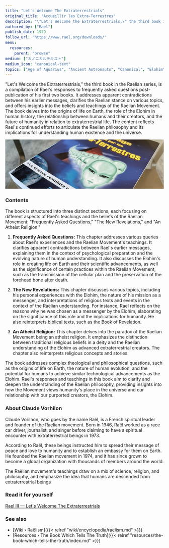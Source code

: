 ```yaml
---
title: "Let's Welcome The Extraterrestrials"
original_title: "Accueillir les Extra-Terrestres"
description: "\"Let's Welcome the Extraterrestrials,\" the third book in the Raelian series, is a compilation of Rael's responses to frequently asked questions post-publication of his first two books. It addresses apparent contradictions between his earlier messages, clarifies the Raelian stance on various topics, and offers insights into the beliefs and teachings of the Raelian Movement. The book delves into the origins of life on Earth, the role of the Elohim in human history, the relationship between humans and their creators, and the future of humanity in relation to extraterrestrial life. The content reflects Rael's continued efforts to articulate the Raelian philosophy and its implications for understanding human existence and the universe."
authored_by: ["Raël"]
publish_date: 1979
follow_url: "https://www.rael.org/downloads/"
menu:
  resources:
    parent: "browse"
medium: ["カノニカルテキスト"]
medium_icon: "canonical-text"
topics: ["Age of Aquarius", "Ancient Astronauts", "Canonical", "Elohim", "Intelligent Design", "Neo-Euhemerism", "Raëlism", "Religion", "Syncretism"]
---
```


"Let's Welcome the Extraterrestrials," the third book in the Raelian series, is a compilation of Rael's responses to frequently asked questions post-publication of his first two books. It addresses apparent contradictions between his earlier messages, clarifies the Raelian stance on various topics, and offers insights into the beliefs and teachings of the Raelian Movement. The book delves into the origins of life on Earth, the role of the Elohim in human history, the relationship between humans and their creators, and the future of humanity in relation to extraterrestrial life. The content reflects Rael's continued efforts to articulate the Raelian philosophy and its implications for understanding human existence and the universe.

![Image](images/le-message-book.jpg "Extraterrestrials Took Me To Their Planet, 1976 — Raël")

### Contents

The book is structured into three distinct sections, each focusing on different aspects of Rael's teachings and the beliefs of the Raelian Movement: "Frequently Asked Questions," "The New Revelations," and "An Atheist Religion."

1. **Frequently Asked Questions:** This chapter addresses various queries about Rael's experiences and the Raelian Movement's teachings. It clarifies apparent contradictions between Rael's earlier messages, explaining them in the context of psychological preparation and the evolving nature of human understanding​​. It also discusses the Elohim's role in creating life on Earth and their scientific advancements, as well as the significance of certain practices within the Raelian Movement, such as the transmission of the cellular plan and the preservation of the forehead bone after death​.

2. **The New Revelations:** This chapter discusses various topics, including his personal experiences with the Elohim, the nature of his mission as a messenger, and interpretations of religious texts and events in the context of the Raelian understanding. For instance, Rael reflects on the reasons why he was chosen as a messenger by the Elohim, elaborating on the significance of this role and the implications for humanity. He also reinterprets biblical texts, such as the Book of Revelation.

3. **An Atheist Religion:** This chapter delves into the paradox of the Raelian Movement being an atheist religion. It emphasizes the distinction between traditional religious beliefs in a deity and the Raelian understanding of the Elohim as advanced extraterrestrial creators. The chapter also reinterprets religious concepts and stories​.

The book addresses complex theological and philosophical questions, such as the origins of life on Earth, the nature of human evolution, and the potential for humans to achieve similar technological advancements as the Elohim. Rael's responses and teachings in this book aim to clarify and deepen the understanding of the Raelian philosophy, providing insights into how the Movement views humanity's place in the universe and our relationship with our purported creators, the Elohim.

### About Claude Vorhilon

Claude Vorilhon, who goes by the name Raël, is a French spiritual leader and founder of the Raelian movement. Born in 1946, Raël worked as a race car driver, journalist, and singer before claiming to have a spiritual encounter with extraterrestrial beings in 1973.

According to Raël, these beings instructed him to spread their message of peace and love to humanity and to establish an embassy for them on Earth. He founded the Raelian movement in 1974, and it has since grown to become a global organization with thousands of members around the world.

The Raëlian movement's teachings draw on a mix of science, religion, and philosophy, and emphasize the idea that humans are descended from extraterrestrial beings

### Read it for yourself

[Rael III — Let\'s Welcome The Extraterrestrials](https://wheelofheaven.github.io/rael-three-lets-welcome-the-extraterrestrials/)

### See also

- [Wiki › Raëlism]({{< relref "wiki/encyclopedia/raelism.md" >}})
- [Resources › The Book Which Tells The Truth]({{< relref "resources/the-book-which-tells-the-truth/index.md" >}})
